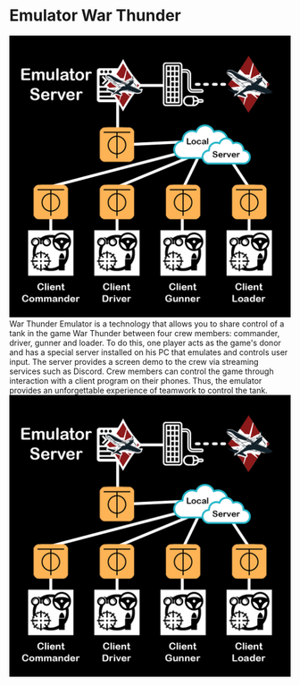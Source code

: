 # Emulator War Thunder
![Image alt](https://github.com/Lesuut/Emulator-War-Thunder_Installer/blob/main/Imgs/Publication%20Emulator%20Scheme.png)
War Thunder Emulator is a technology that allows you to share control of a tank in the game War Thunder between four crew members: commander, driver, gunner and loader. To do this, one player acts as the game's donor and has a special server installed on his PC that emulates and controls user input. The server provides a screen demo to the crew via streaming services such as Discord. Crew members can control the game through interaction with a client program on their phones. Thus, the emulator provides an unforgettable experience of teamwork to control the tank.
![Image alt](https://github.com/Lesuut/Emulator-War-Thunder_Installer/blob/main/Imgs/Publication%20Emulator%20Scheme.png)
